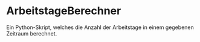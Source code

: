 # ArbeitstageBerechner
Ein Python-Skript, welches die Anzahl der Arbeitstage in einem gegebenen Zeitraum berechnet.
